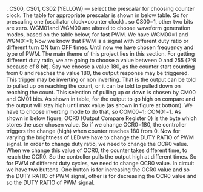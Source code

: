 . CS00, CS01, CS02 (YELLOW) — select the prescalar for choosing counter clock. The table for appropriate prescalar is shown in below table. So for prescaling one (oscillator clock=counter clock) .
so CS00=1, other two bits are zero. WGM01and WGM00 are altered to choose waveform generation modes, based on the table below, for fast PWM. We have WGM00=1 and WGM01=1;
Now we know that PWM is a signal with different duty ratio or different turn ON turn OFF times. Until now we have chosen frequency and type of PWM. The main theme of this project lies in this section. For getting different duty ratio, we are going to choose a value between 0 and 255 (2^8 because of 8 bit). Say we choose a value 180, as the counter start counting from 0 and reaches the value 180, the output response may be triggered. This trigger may be inverting or non inverting. That is the output can be told to pulled up on reaching the count, or it can be told to pulled down on reaching the count.
This selection of pulling up or down is chosen by CM00 and CM01 bits.
As shown in table, for the output to go high on compare and the output will stay high until max value (as shown in figure at bottom). We have to choose inverting mode to do that, so COM00=1; COM01=1.
As shown in below figure, OCR0 (Output Compare Register 0) is the byte which stores the user chosen value. So if we change OCR0=180, the controller triggers the change (high) when counter reaches 180 from 0.
Now for varying the brightness of LED we have to change the DUTY RATIO of PWM signal. In order to change duty ratio, we need to change the OCR0 value. When we change this value of OCR0, the counter takes different time, to reach the OCR0. So the controller pulls the output high at different times.
So for PWM of different duty cycles, we need to change OCR0 value.
In circuit we have two buttons. One button is for increasing the OCR0 value and so the DUTY RATIO of PWM signal, other is for decreasing the OCR0 value and so the DUTY RATIO of PWM signal.
